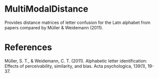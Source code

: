 # MultiModalDistance
Provides distance matrices of letter confusion for the Latn alphabet from papers compared by Müller & Weidemann (2011).

# References
Müller, S. T., & Weidemann, C. T. (2011). Alphabetic letter identification: Effects of perceivability, similarity, and bias. Acta psychologica, 139(1), 19-37.
